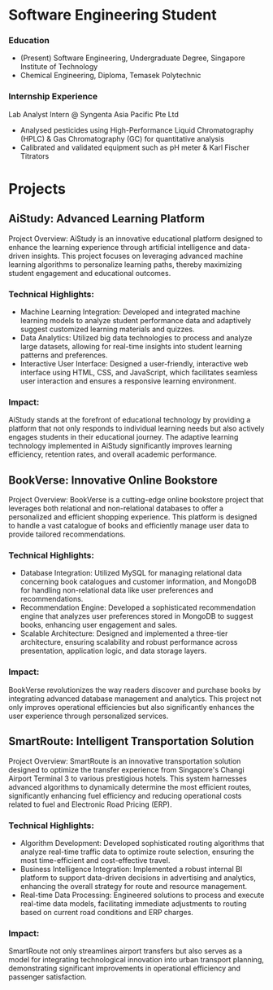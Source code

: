 # Software Engineering Student

### Education
- (Present) Software Engineering, Undergraduate Degree, Singapore Institute of Technology
- Chemical Engineering, Diploma, Temasek Polytechnic

### Internship Experience
Lab Analyst Intern @ Syngenta Asia Pacific Pte Ltd
- Analysed pesticides using High-Performance Liquid Chromatography (HPLC) & Gas Chromatography (GC) for quantitative analysis
- Calibrated and validated equipment such as pH meter & Karl Fischer Titrators

# Projects

## AiStudy: Advanced Learning Platform
Project Overview:
AiStudy is an innovative educational platform designed to enhance the learning experience through artificial intelligence and data-driven insights. This project focuses on leveraging advanced machine learning algorithms to personalize learning paths, thereby maximizing student engagement and educational outcomes.

### Technical Highlights:

- Machine Learning Integration: Developed and integrated machine learning models to analyze student performance data and adaptively suggest customized learning materials and quizzes.
- Data Analytics: Utilized big data technologies to process and analyze large datasets, allowing for real-time insights into student learning patterns and preferences.
- Interactive User Interface: Designed a user-friendly, interactive web interface using HTML, CSS, and JavaScript, which facilitates seamless user interaction and ensures a responsive learning environment.

### Impact:
AiStudy stands at the forefront of educational technology by providing a platform that not only responds to individual learning needs but also actively engages students in their educational journey. The adaptive learning technology implemented in AiStudy significantly improves learning efficiency, retention rates, and overall academic performance.

## BookVerse: Innovative Online Bookstore
Project Overview:
BookVerse is a cutting-edge online bookstore project that leverages both relational and non-relational databases to offer a personalized and efficient shopping experience. This platform is designed to handle a vast catalogue of books and efficiently manage user data to provide tailored recommendations.

### Technical Highlights:

- Database Integration: Utilized MySQL for managing relational data concerning book catalogues and customer information, and MongoDB for handling non-relational data like user preferences and recommendations.
- Recommendation Engine: Developed a sophisticated recommendation engine that analyzes user preferences stored in MongoDB to suggest books, enhancing user engagement and sales.
- Scalable Architecture: Designed and implemented a three-tier architecture, ensuring scalability and robust performance across presentation, application logic, and data storage layers.

### Impact:
BookVerse revolutionizes the way readers discover and purchase books by integrating advanced database management and analytics. This project not only improves operational efficiencies but also significantly enhances the user experience through personalized services.

## SmartRoute: Intelligent Transportation Solution
Project Overview:
SmartRoute is an innovative transportation solution designed to optimize the transfer experience from Singapore's Changi Airport Terminal 3 to various prestigious hotels. This system harnesses advanced algorithms to dynamically determine the most efficient routes, significantly enhancing fuel efficiency and reducing operational costs related to fuel and Electronic Road Pricing (ERP).

### Technical Highlights:

- Algorithm Development: Developed sophisticated routing algorithms that analyze real-time traffic data to optimize route selection, ensuring the most time-efficient and cost-effective travel.
- Business Intelligence Integration: Implemented a robust internal BI platform to support data-driven decisions in advertising and analytics, enhancing the overall strategy for route and resource management.
- Real-time Data Processing: Engineered solutions to process and execute real-time data models, facilitating immediate adjustments to routing based on current road conditions and ERP charges.

### Impact:
SmartRoute not only streamlines airport transfers but also serves as a model for integrating technological innovation into urban transport planning, demonstrating significant improvements in operational efficiency and passenger satisfaction.
